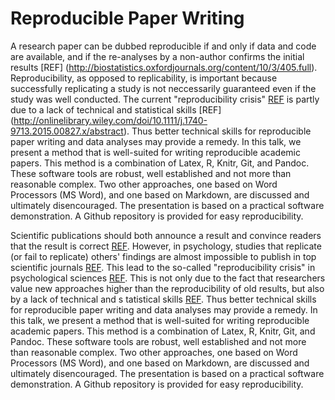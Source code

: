 Reproducible Paper Writing
=====


A research paper can be dubbed reproducible if and only if data and code are available, 
and if the re-analyses by a non-author confirms the initial results [REF]
(http://biostatistics.oxfordjournals.org/content/10/3/405.full). Reproducibility, 
as opposed to replicability, is important because successfully replicating 
a study is not neccessarily guaranteed even if the study was well conducted. 
The current "reproducibility crisis" 
[REF](http://onlinelibrary.wiley.com/doi/10.1111/j.1740-9713.2015.00827.x/abstract) 
is partly due to a lack of technical and statistical skills [REF]
(http://onlinelibrary.wiley.com/doi/10.1111/j.1740-9713.2015.00827.x/abstract). 
Thus better technical skills for reproducible paper writing and data analyses 
may provide a remedy. In this talk, we present a method that is well-suited 
for writing reproducible academic papers. This method is a combination of 
Latex, R, Knitr, Git, and Pandoc. These software tools are robust, well 
established and not more than reasonable complex. Two other approaches, 
one based on Word Processors (MS Word), and one based on Markdown, are 
discussed and ultimately disencouraged. The presentation is based on a 
practical software demonstration. A Github repository is provided for easy reproducibility.




Scientific publications should both announce a result and convince readers 
that the result is correct [REF](http://www.ncbi.nlm.nih.gov/pmc/articles/PMC3878063/).
However, in psychology, studies that replicate (or fail to replicate) others' 
findings are almost impossible to publish in top scientific journals 
[REF](http://www.sciencemag.org/content/334/6060/1182.full). 
This lead to the so-called "reproducibility crisis" in psychological sciences 
[REF](http://www.sciencemag.org/content/349/6251/aac4716.full?keytype=ref&siteid=sci&ijkey=1xgFoCnpLswpk). 
This is not only due to the fact that researchers value new approaches higher 
than the reproducibility of old results, but also by a lack of technical and s
tatistical skills [REF](http://onlinelibrary.wiley.com/doi/10.1111/j.1740-9713.2015.00827.x/abstract).
Thus better technical skills for reproducible paper writing and data analyses 
may provide a remedy. In this talk, we present a method that is well-suited for 
writing reproducible academic papers. This method is a combination of Latex, R, 
Knitr, Git, and Pandoc. These software tools are robust, 
well established and not more than reasonable complex. 
Two other approaches, one based on Word Processors (MS Word), 
and one based on Markdown, are discussed and ultimately disencouraged. 
The presentation is based on a practical software demonstration. 
A Github repository is provided for easy reproducibility.






